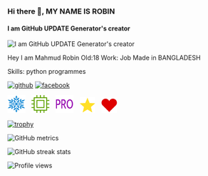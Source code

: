 ### Hi there 👋, MY NAME IS ROBIN
#### I am GitHub UPDATE Generator's creator
![I am GitHub UPDATE Generator's creator](https://web.facebook.com/photo/?fbid=109349668444291&set=a.109349691777622&__cft__[0]=AZXb_Cl_co-l0VZikZjDTYKY2Wd2Aahti7s_dOwtw3uHjj1Pu_rbZLta457E0zBPO4Y26RT3kZmFTnPlU3AFFv0ieRv8mQZEM0QLjV1QrphGl45Ko9xNnK3UYeUdaIFQbwhDtRdj6AuJhtZpOiCxaTiu&__tn__=EH-R)

Hey 
I am Mahmud Robin
Old:18
Work: Job
Made in BANGLADESH

Skills: python programmes



[<img src='https://cdn.jsdelivr.net/npm/simple-icons@3.0.1/icons/github.svg' alt='github' height='40'>](https://github.com/MR-R0BIN)  [<img src='https://cdn.jsdelivr.net/npm/simple-icons@3.0.1/icons/facebook.svg' alt='facebook' height='40'>](https://www.facebook.com/https://www.facebook.com/profile.php?id=100081077746616)  

<a href='https://archiveprogram.github.com/'><img src='https://raw.githubusercontent.com/acervenky/animated-github-badges/master/assets/acbadge.gif' width='40' height='40'></a> <a href='https://docs.github.com/en/developers'><img src='https://raw.githubusercontent.com/acervenky/animated-github-badges/master/assets/devbadge.gif' width='40' height='40'></a> <a href='https://github.com/pricing'><img src='https://raw.githubusercontent.com/acervenky/animated-github-badges/master/assets/pro.gif' width='40' height='40'></a> <a href='https://stars.github.com/'><img src='https://raw.githubusercontent.com/acervenky/animated-github-badges/master/assets/starbadge.gif' width='35' height='35'></a> <a href='https://docs.github.com/en/github/supporting-the-open-source-community-with-github-sponsors'><img src='https://raw.githubusercontent.com/acervenky/animated-github-badges/master/assets/sponsorbadge.gif' width='35' height='35'></a> 

[![trophy](https://github-profile-trophy.vercel.app/?username=MR-R0BIN)](https://github.com/ryo-ma/github-profile-trophy)

![GitHub metrics](https://metrics.lecoq.io/MR-R0BIN)  

![GitHub streak stats](https://github-readme-streak-stats.herokuapp.com/?user=MR-R0BIN)  

![Profile views](https://gpvc.arturio.dev/MR-R0BIN)  
